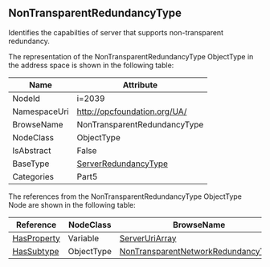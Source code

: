 <!-- objecttype -->
## NonTransparentRedundancyType
Identifies the capabilties of server that supports non-transparent redundancy.  
<!-- end of text -->
The representation of the NonTransparentRedundancyType ObjectType in the address space is shown in the following table:  

|Name|Attribute|
|---|---|
|NodeId|i=2039|
|NamespaceUri|http://opcfoundation.org/UA/|
|BrowseName|NonTransparentRedundancyType|
|NodeClass|ObjectType|
|IsAbstract|False|
|BaseType|[ServerRedundancyType](../../../Part5/ObjectTypes/ServerRedundancyType/readme.md)|
|Categories|Part5|

The references from the NonTransparentRedundancyType ObjectType Node are shown in the following table:  

|Reference|NodeClass|BrowseName|DataType|TypeDefinition|ModellingRule|
|---|---|---|---|---|---|
|[HasProperty](../../../Part3/ReferenceTypes/HasProperty/readme.md)|Variable|[ServerUriArray](#ServerUriArray)|[String](../../../Part3/DataTypes/String/readme.md)[]|[PropertyType](../../Part5/VariableTypes/PropertyType/readme.md)|[Mandatory](../../Objects/Mandatory/readme.md)|
|[HasSubtype](../../../Part3/ReferenceTypes/HasSubtype/readme.md)|ObjectType|[NonTransparentNetworkRedundancyType](#NonTransparentNetworkRedundancyType)||||


